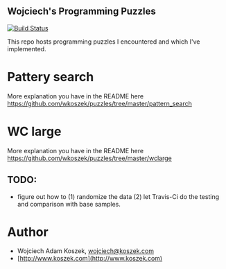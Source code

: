 Wojciech's Programming Puzzles
------------------------------

[![Build Status](https://travis-ci.org/wkoszek/puzzles.svg)](https://travis-ci.org/wkoszek/puzzles) 

This repo hosts programming puzzles I encountered and which I've
implemented.

# Pattery search

More explanation you have in the README here https://github.com/wkoszek/puzzles/tree/master/pattern_search

# WC large

More explanation you have in the README here https://github.com/wkoszek/puzzles/tree/master/wclarge

## TODO:

- figure out how to (1) randomize the data (2) let Travis-Ci
  do the testing and comparison with base samples.

# Author

- Wojciech Adam Koszek, [wojciech@koszek.com](mailto:wojciech@koszek.com)
- [http://www.koszek.com](http://www.koszek.com)
